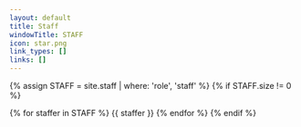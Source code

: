 ```yaml
---
layout: default
title: Staff
windowTitle: STAFF
icon: star.png
link_types: []
links: []
---
```


<!-- # {{ page.title }} -->

<!-- ### Professor and HTA

<div class="uta-container">
  {% assign professors = site.staff | where: 'role', 'Professor' %}
  {% for staffer in professors %}
  {{ staffer }}
  {% endfor %} -->
<!-- </div> -->
<!-- 
{% assign HTAs = site.staff | where: 'role', 'HTA' %}
{% if HTAs.size != 0 %} -->

<!-- <div class="uta-container"> -->
  <!-- {% for staffer in HTAs %}
  {{ staffer }}
  {% endfor %}
  {% endif %}
</div>

{% assign STAs = site.staff | where: 'role', 'STA' %}
{% if STAs.size != 0 %} -->
<!-- 
### STAs

<div class="uta-container">
  {% for staffer in STAs %}
  {{ staffer }}
  {% endfor %}
  {% endif %}
</div> -->

{% assign STAFF = site.staff | where: 'role', 'staff' %}
{% if STAFF.size != 0 %}

<!-- ### UTAs -->

<div class="uta-container">
  {% for staffer in STAFF %}
  {{ staffer }}
  {% endfor %}
  {% endif %}
</div>
